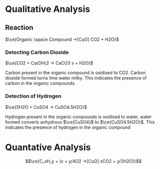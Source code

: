 # Qualitative Analysis

## Reaction

$\ce{Organic \space Compound ->[CuO] CO2 + H2O}$


### Detecting Carbon Dioxide
$\ce{CO2 + Ca(OH)2 -> CaCO3 v + H2O}$

Carbon present in the organic compound is oxidised to CO2. Carbon dioxide formed turns lime water milky. This indicates the presence of carbon in the organic compounds.

### Detection of Hydrogen
$\ce{5H2O + CuSO4 -> CuSO4.5H2O}$

Hydrogen present in the organic compounds is oxidised to water, water formed converts anhydrous $\ce{CuSO4}$ to $\ce{CuSO4.5H2O}$. This indicates the presence of hydrogen in the organic compound

# Quantative Analysis
$$\ce{C_xH_y + (x + y/4O2 ->[CuO] xCO2 + y/2H2O)}$$
